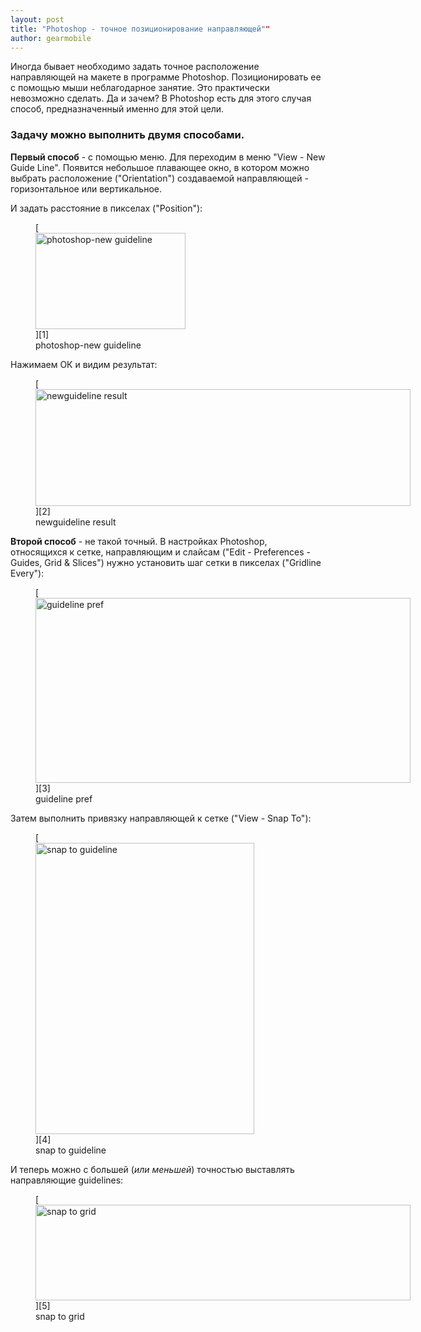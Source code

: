 ```yaml
---
layout: post
title: "Photoshop - точное позиционирование направляющей""
author: gearmobile
---
```

Иногда бывает необходимо задать точное расположение направляющей на макете в программе Photoshop. Позиционировать ее с помощью мыши неблагодарное занятие. Это практически невозможно сделать. Да и зачем? В Photoshop есть для этого случая способ, предназначенный именно для этой цели.

### Задачу можно выполнить двумя способами.

**Первый способ** - с помощью меню. Для переходим в меню "View - New Guide Line". Появится небольшое плавающее окно, в котором можно выбрать расположение ("Orientation") создаваемой направляющей - горизонтальное или вертикальное.

И задать расстояние в пикселах ("Position"):

<figure id="attachment_442" style="width: 240px;" class="wp-caption aligncenter">
[<img src="http://localhost:7788/third/wp-content/uploads/2013/02/photoshop-new_guideline.png" alt="photoshop-new guideline" width="240" height="154" class="size-full wp-image-442" />][1]<figcaption class="wp-caption-text">photoshop-new guideline</figcaption></figure>

Нажимаем ОК и видим результат:

<figure id="attachment_443" style="width: 600px;" class="wp-caption aligncenter">
[<img src="http://localhost:7788/third/wp-content/uploads/2013/02/newguideline_result-600x187.jpg" alt="newguideline result" width="600" height="187" class="size-medium wp-image-443" />][2]<figcaption class="wp-caption-text">newguideline result</figcaption></figure>

**Второй способ** - не такой точный. В настройках Photoshop, относящихся к сетке, направляющим и слайсам ("Edit - Preferences - Guides, Grid & Slices") нужно установить шаг сетки в пикселах ("Gridline Every"):

<figure id="attachment_444" style="width: 600px;" class="wp-caption aligncenter">
[<img src="http://localhost:7788/third/wp-content/uploads/2013/02/guideline_pref-600x296.png" alt="guideline pref" width="600" height="296" class="size-medium wp-image-444" />][3]<figcaption class="wp-caption-text">guideline pref</figcaption></figure>

Затем выполнить привязку направляющей к сетке ("View - Snap To"):

<figure id="attachment_445" style="width: 350px;" class="wp-caption aligncenter">
[<img src="http://localhost:7788/third/wp-content/uploads/2013/02/snap_to_guideline.png" alt="snap to guideline" width="350" height="466" class="size-full wp-image-445" />][4]<figcaption class="wp-caption-text">snap to guideline</figcaption></figure>

И теперь можно с большей (*или меньшей*) точностью выставлять направляющие guidelines:

<figure id="attachment_446" style="width: 600px;" class="wp-caption aligncenter">
[<img src="http://localhost:7788/third/wp-content/uploads/2013/02/snap_to_grid-600x153.png" alt="snap to grid" width="600" height="153" class="size-medium wp-image-446" />][5]<figcaption class="wp-caption-text">snap to grid</figcaption></figure>

 [1]: http://localhost:7788/third/wp-content/uploads/2013/02/photoshop-new_guideline.png
 [2]: http://localhost:7788/third/wp-content/uploads/2013/02/newguideline_result.jpg
 [3]: http://localhost:7788/third/wp-content/uploads/2013/02/guideline_pref.png
 [4]: http://localhost:7788/third/wp-content/uploads/2013/02/snap_to_guideline.png
 [5]: http://localhost:7788/third/wp-content/uploads/2013/02/snap_to_grid.png

